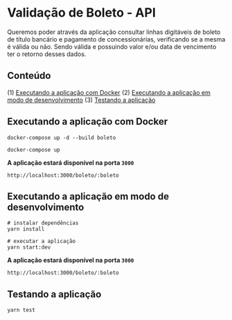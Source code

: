 # Validação de Boleto - API

Queremos poder através da aplicação consultar linhas digitáveis de boleto de título bancário e pagamento de concessionárias, verificando se a mesma é válida ou não. Sendo válida e possuindo valor e/ou data de vencimento ter o retorno desses dados.

## Conteúdo

(1) [Executando a aplicação com Docker](#executando-a-aplicação-com-docker)
(2) [Executando a aplicação em modo de desenvolvimento](#executando-a-aplicação-em-modo-de-desenvolvimento)
(3) [Testando a aplicação](#testando-a-aplicação)

## Executando a aplicação com Docker

```
docker-compose up -d --build boleto

docker-compose up
```

**A aplicação estará disponível na porta `3000`**

```
http://localhost:3000/boleto/:boleto
```

## Executando a aplicação em modo de desenvolvimento

```
# instalar dependências
yarn install

# executar a aplicação
yarn start:dev
```

**A aplicação estará disponível na porta `3000`**

```
http://localhost:3000/boleto/:boleto
```

## Testando a aplicação

```
yarn test
```
